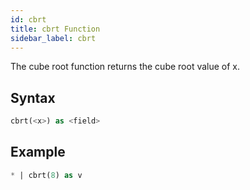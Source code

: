 ```yaml
---
id: cbrt
title: cbrt Function
sidebar_label: cbrt
---
```


The cube root function returns the cube root value of x.

## Syntax

```sql
cbrt(<x>) as <field>
```

## Example

```sql
* | cbrt(8) as v
```
